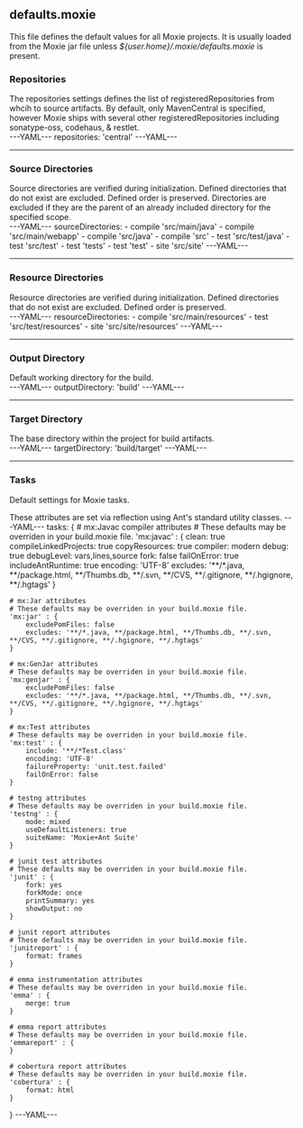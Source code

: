 ## defaults.moxie

This file defines the default values for all Moxie projects.  It is usually loaded from the Moxie jar file unless *${user.home}/.moxie/defaults.moxie* is present.

### Repositories

<div class="row">
<div class="span7">
The repositories settings defines the list of registeredRepositories from whcih to source artifacts.  By default, only MavenCentral is specified, however Moxie ships with several other registeredRepositories including sonatype-oss, codehaus, & restlet.
</div>

<div class="span5">
---YAML---
repositories: 'central'
---YAML---
</div>
</div>

<hr />

### Source Directories

<div class="row">
<div class="span7">
Source directories are verified during initialization.  Defined directories that do not exist are excluded.  Defined order is preserved. Directories are excluded if they are the parent of an already included directory for the specified scope.
</div>

<div class="span5">
---YAML---
sourceDirectories:
- compile 'src/main/java'
- compile 'src/main/webapp'
- compile 'src/java'
- compile 'src'
- test 'src/test/java'
- test 'src/test'
- test 'tests'
- test 'test'
- site 'src/site'
---YAML---
</div>
</div>

<hr />

### Resource Directories

<div class="row">
<div class="span7">
Resource directories are verified during initialization. Defined directories that do not exist are excluded.  Defined order is preserved.
</div>

<div class="span5">
---YAML---
resourceDirectories:
- compile 'src/main/resources'
- test 'src/test/resources'
- site 'src/site/resources'
---YAML---
</div>
</div>

<hr />

### Output Directory
<div class="row">
<div class="span7">
Default working directory for the build.
</div>

<div class="span5">
---YAML---
outputDirectory: 'build'
---YAML---
</div>
</div>

<hr />

### Target Directory

<div class="row">
<div class="span7">
The base directory within the project for build artifacts.
</div>

<div class="span5">
---YAML---
targetDirectory: 'build/target'
---YAML---
</div>
</div>

<hr />

### Tasks

Default settings for Moxie tasks.

These attributes are set via reflection using Ant's standard utility classes.
---YAML---
tasks: {
    # mx:Javac compiler attributes
    # These defaults may be overriden in your build.moxie file.
    'mx:javac' : {
        clean: true
        compileLinkedProjects: true
        copyResources: true
        compiler: modern
        debug: true
        debugLevel: vars,lines,source
        fork: false
        failOnError: true
        includeAntRuntime: true
        encoding: 'UTF-8'
        excludes: '**/*.java, **/package.html, **/Thumbs.db, **/.svn, **/CVS, **/.gitignore, **/.hgignore, **/.hgtags'
    }

    # mx:Jar attributes
    # These defaults may be overriden in your build.moxie file.
    'mx:jar' : {
        excludePomFiles: false
        excludes: '**/*.java, **/package.html, **/Thumbs.db, **/.svn, **/CVS, **/.gitignore, **/.hgignore, **/.hgtags'
    }

    # mx:GenJar attributes
    # These defaults may be overriden in your build.moxie file.
    'mx:genjar' : {
        excludePomFiles: false
        excludes: '**/*.java, **/package.html, **/Thumbs.db, **/.svn, **/CVS, **/.gitignore, **/.hgignore, **/.hgtags'
    }
	
    # mx:Test attributes
    # These defaults may be overriden in your build.moxie file.
    'mx:test' : {
        include: '**/*Test.class'
        encoding: 'UTF-8'
        failureProperty: 'unit.test.failed'
        failOnError: false
    }
	 
    # testng attributes
    # These defaults may be overriden in your build.moxie file.
    'testng' : {
        mode: mixed
        useDefaultListeners: true
        suiteName: 'Moxie+Ant Suite'
    }
	
    # junit test attributes
    # These defaults may be overriden in your build.moxie file.
    'junit' : {
        fork: yes
        forkMode: once
        printSummary: yes
        showOutput: no
    }
	
    # junit report attributes
    # These defaults may be overriden in your build.moxie file.
    'junitreport' : {
        format: frames
    }

    # emma instrumentation attributes
    # These defaults may be overriden in your build.moxie file.
    'emma' : {
        merge: true		
    }

    # emma report attributes
    # These defaults may be overriden in your build.moxie file.
    'emmareport' : {
    }
	
    # cobertura report attributes
    # These defaults may be overriden in your build.moxie file.
    'cobertura' : {
        format: html
    }
}
---YAML---